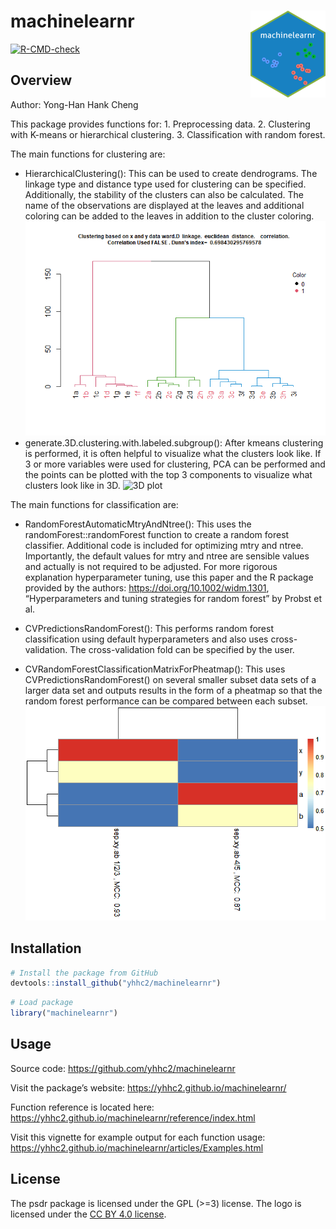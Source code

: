 
<!-- README.md is generated from README.Rmd. Please edit that file -->

# machinelearnr <a href='https://yhhc2.github.io/machinelearnr/'><img src='man/figures/logo.png' align="right" height="139" /></a>

<!-- badges: start -->
[![R-CMD-check](https://github.com/yhhc2/machinelearnr/workflows/R-CMD-check/badge.svg)](https://github.com/yhhc2/machinelearnr/actions)
<!-- badges: end -->

## Overview

Author: Yong-Han Hank Cheng

This package provides functions for: 1. Preprocessing data. 2.
Clustering with K-means or hierarchical clustering. 3. Classification
with random forest.

The main functions for clustering are:

  - HierarchicalClustering(): This can be used to create dendrograms.
    The linkage type and distance type used for clustering can be
    specified. Additionally, the stability of the clusters can also be
    calculated. The name of the observations are displayed at the leaves
    and additional coloring can be added to the leaves in addition to
    the cluster coloring.
    ![Dendrogram](README_files/figure-gfm/unnamed-chunk-8-2.png)
  - generate.3D.clustering.with.labeled.subgroup(): After kmeans
    clustering is performed, it is often helpful to visualize what the
    clusters look like. If 3 or more variables were used for clustering,
    PCA can be performed and the points can be plotted with the top 3
    components to visualize what clusters look like in 3D. ![3D
    plot](README_files/figure-gfm/unnamed-chunk-5-3.png)

The main functions for classification are:

  - RandomForestAutomaticMtryAndNtree(): This uses the
    randomForest::randomForest function to create a random forest
    classifier. Additional code is included for optimizing mtry and
    ntree. Importantly, the default values for mtry and ntree are
    sensible values and actually is not required to be adjusted. For
    more rigorous explanation hyperparameter tuning, use this paper and
    the R package provided by the authors:
    <https://doi.org/10.1002/widm.1301>, “Hyperparameters and tuning
    strategies for random forest” by Probst et al.

  - CVPredictionsRandomForest(): This performs random forest
    classification using default hyperparameters and also uses
    cross-validation. The cross-validation fold can be specified by the
    user.

  - CVRandomForestClassificationMatrixForPheatmap(): This uses
    CVPredictionsRandomForest() on several smaller subset data sets of a
    larger data set and outputs results in the form of a pheatmap so
    that the random forest performance can be compared between each
    subset. ![pheatmap](README_files/figure-gfm/unnamed-chunk-15-3.png)

## Installation

``` r
# Install the package from GitHub
devtools::install_github("yhhc2/machinelearnr")
```

``` r
# Load package
library("machinelearnr")
```

## Usage

Source code: <https://github.com/yhhc2/machinelearnr>

Visit the package’s website: <https://yhhc2.github.io/machinelearnr/>

Function reference is located here:
<https://yhhc2.github.io/machinelearnr/reference/index.html>

Visit this vignette for example output for each function usage:
<https://yhhc2.github.io/machinelearnr/articles/Examples.html>

## License

The psdr package is licensed under the GPL (\>=3) license. The logo is
licensed under the
<a href='https://creativecommons.org/licenses/by/4.0/'> CC BY 4.0
license</a>.
